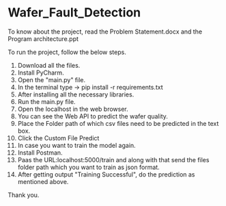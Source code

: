 # Wafer_Fault_Detection

To know about the project, read the Problem Statement.docx and the Program architecture.ppt

To run the project, follow the below steps.
1. Download all the files.
2. Install PyCharm.
3. Open the "main.py" file.
4. In the terminal type -> pip install -r requirements.txt
5. After installing all the necessary libraries.
6. Run the main.py file.
7. Open the localhost in the web browser.
8. You can see the Web API to predict the wafer quality.
9. Place the Folder path of which csv files need to be predicted in the text box.
10. Click the Custom File Predict
11. In case you want to train the model again.
12. Install Postman.
13. Paas the URL:localhost:5000/train and along with that send the files folder path which you want to train as json format.
14. After getting output "Training Successful", do the prediction as mentioned above.

Thank you.
